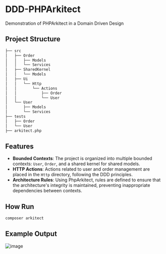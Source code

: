 # DDD-PHPArkitect
Demonstration of PHPArkitect in a Domain Driven Design

## Project Structure
```sh
├── src
│   ├── Order
│   │   ├── Models
│   │   └── Services
│   ├── SharedKernel
│   │   └── Models
│   ├── Ui
│   │   └── Http
│   │       └── Actions
│   │           ├── Order
│   │           └── User
│   └── User
│       ├── Models
│       └── Services
├── tests
│   ├── Order
│   └── User
├── arkitect.php
```
## Features

- **Bounded Contexts**: The project is organized into multiple bounded contexts: `User`, `Order`, and a shared kernel for shared models.
- **HTTP Actions**: Actions related to user and order management are placed in the `Http` directory, following the DDD principles.
- **Architecture Rules**: Using PhpArkitect, rules are defined to ensure that the architecture's integrity is maintained, preventing inappropriate dependencies between contexts.

## How Run

```sh
composer arkitect
```

## Example Output
![image](https://github.com/user-attachments/assets/44c9d346-2e6a-4b77-ab84-3b45d909f5b1)

